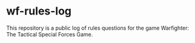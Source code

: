 # wf-rules-log

This repository is a public log of rules questions for the game Warfighter: The Tactical Special Forces Game.
